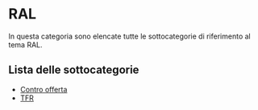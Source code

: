 # RAL
In questa categoria sono elencate tutte le sottocategorie di riferimento al tema RAL.  

## Lista delle sottocategorie
- [Contro offerta](./contro-offerta.md)
- [TFR](./tfr.md)
